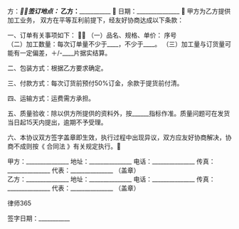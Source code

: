 
 方：_______________签订地点：___________
 乙方：_______________  日期：_______________
  
 甲方为乙方提供加工业务， 双方在平等互利前提下，经友好协商达成以下条款：
 
 一、订单有关事项如下：
 
 （一）品名、规格、单价： 序号  
 （二）加工数量：每次订单量不少于____，不少于____。
 （三）加工量与订货量可能有一定偏差，＋/-____片据实结算。
 
 二、包装方式：根据乙方要求确定。
 
 三、付款方式：每次订货前预付50%订金，余款于提货前付清。
 
 四、运输方式：运费需方承担。
 
 五、质量验收：除以供方所提供的资料外，按______指标作准。质量问题可在发货当日起15天内提出，逾期不予受理。
 
 六、本协议双方签字盖章即生效，执行过程中出现异议，双方应友好协商解决，协商不成则按《
合同法
》有关规定执行。
 
 
 甲方：_______________
 地址：_______________
 电话：_______________
 传真：_______________
 代表：_______________
 （盖章）              
 乙方：_______________
 地址：_______________
 电话：_______________
 传真：_______________
 代表：_______________
 （盖章）              




 
律师365






 签字日期：___________ 


 

 
 
 
 
 
  


  
 

  


  


  
 
 
 
 

